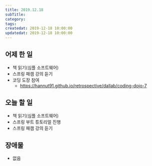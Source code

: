```yaml
---
title: 2019.12.18
subTitle: 
category: 
tags: 
createdat: 2019-12-18 10:00:00
updatedat: 2019-12-18 10:00:00
---
```


## 어제 한 일

* 책 읽기(심플 소프트웨어)
* 스프링 패캠 강의 듣기
* 코딩 도장 참여
  * <https://hannut91.github.io/retrospective/dallab/coding-dojo-7>

## 오늘 할 일

* 책 읽기(심플 소프트웨어)
* 스프링 부트 튜토리얼 진행
* 스프링 패캠 강의 듣기

## 장애물

* 없음

